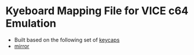# Kyeboard Mapping File for VICE c64 Emulation

* Built based on the following set of [keycaps](https://www.amazon.com/gp/product/B0BG4GJ1C3?ie=UTF8&psc=1)
* [mirror](https://www.kfamarketplace.com/product/jc-studio-c64-mint-298/)
